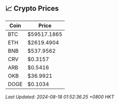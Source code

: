 ## 📈 Crypto Prices

| Coin | Price |
| ---- | ----- |
| BTC | $59517.1865 |
| ETH | $2619.4904 |
| BNB | $537.9562 |
| CRV | $0.3157 |
| ARB | $0.5416 |
| OKB | $36.9921 |
| DOGE | $0.1034 |

_Last Updated: 2024-08-18 01:52:36.25 +0800 HKT_